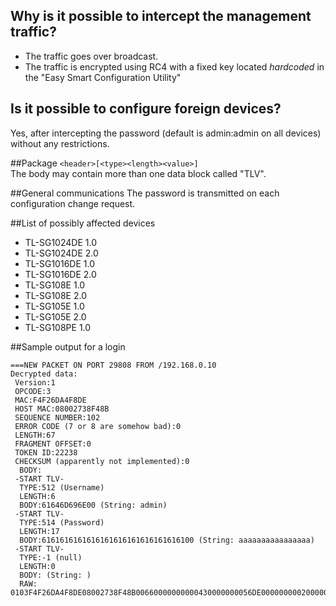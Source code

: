 ## Why is it possible to intercept the management traffic?
- The traffic goes over broadcast.
- The traffic is encrypted using RC4 with a fixed key located *hardcoded* in the "Easy Smart Configuration Utility"

## Is it possible to configure foreign devices?
Yes, after intercepting the password (default is admin:admin on all devices) without any restrictions.

##Package
`<header>[<type><length><value>]`  
The body may contain more than one data block called "TLV".

##General communications
The password is transmitted on each configuration change request.

##List of possibly affected devices
- TL-SG1024DE 1.0
- TL-SG1024DE 2.0
- TL-SG1016DE 1.0
- TL-SG1016DE 2.0
- TL-SG108E 1.0
- TL-SG108E 2.0
- TL-SG105E 1.0
- TL-SG105E 2.0
- TL-SG108PE 1.0

##Sample output for a login

	===NEW PACKET ON PORT 29808 FROM /192.168.0.10
	Decrypted data:
	 Version:1
	 OPCODE:3
	 MAC:F4F26DA4F8DE
	 HOST MAC:08002738F48B
	 SEQUENCE NUMBER:102
	 ERROR CODE (7 or 8 are somehow bad):0
	 LENGTH:67
	 FRAGMENT OFFSET:0
	 TOKEN ID:22238
	 CHECKSUM (apparently not implemented):0
	  BODY:
	 -START TLV-
	  TYPE:512 (Username)
	  LENGTH:6
	  BODY:61646D696E00 (String: admin)
	 -START TLV-
	  TYPE:514 (Password)
	  LENGTH:17
	  BODY:6161616161616161616161616161616100 (String: aaaaaaaaaaaaaaaa)
	 -START TLV-
	  TYPE:-1 (null)
	  LENGTH:0
	  BODY: (String: )
	  RAW: 0103F4F26DA4F8DE08002738F48B00660000000000430000000056DE000000000200000661646D696E00020200116161616161616161616161616161616100FFFF0000

